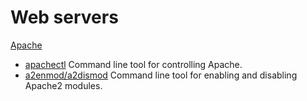 Web servers
=

[Apache](http://httpd.apache.org/)
* [apachectl](http://httpd.apache.org/docs/2.2/programs/apachectl.html) Command line tool for controlling Apache.
* [a2enmod/a2dismod](http://man.he.net/man8/a2enmod) Command line tool for enabling and disabling Apache2 modules.